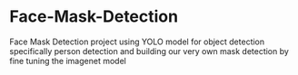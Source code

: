 # Face-Mask-Detection
Face Mask Detection project using YOLO model for object detection specifically person detection and building our very own mask detection by fine tuning the imagenet model

